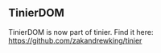 TinierDOM
---------

TinierDOM is now part of tinier. Find it here:
https://github.com/zakandrewking/tinier
